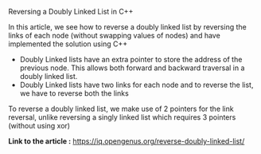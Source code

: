 Reversing a Doubly Linked List in C++

In this article, we see how to reverse a doubly linked list by reversing the links of each node (without swapping values of nodes) 
and have implemented the solution using C++
* Doubly Linked lists have an extra pointer to store the address of the previous node. This allows both forward and backward traversal in a doubly linked list. 
* Doubly Linked lists have two links for each node and to reverse the list, we have to reverse both the links

To reverse a doubly linked list, we make use of 2 pointers for the link reversal, unlike reversing a singly linked list which requires 3 pointers (without using xor)

**Link to the article :** https://iq.opengenus.org/reverse-doubly-linked-list/
